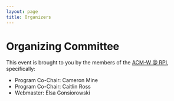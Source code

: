 ```yaml
---
layout: page
title: Organizers
---
```


# Organizing Committee

This event is brought to you by the members of the [ACM-W @ RPI](http://acmw.cs.rpi.edu), specifically:

- Program Co-Chair: Cameron Mine
- Program Co-Chair: Caitlin Ross
- Webmaster: Elsa Gonsiorowski
